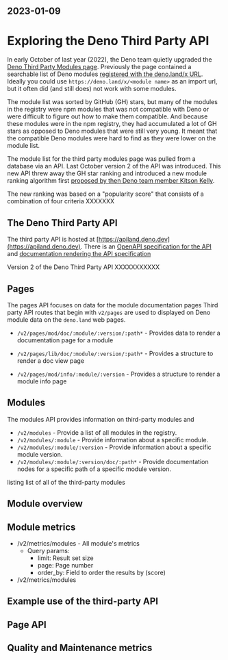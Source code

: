 ## 2023-01-09

# Exploring the Deno Third Party API

In early October of last year (2022), the Deno team quietly upgraded the [Deno Third Party Modules page](https://deno.land/x). Previously the page contained a searchable list of Deno modules [registered with the deno.land/x URL](https://deno.land/add_module). Ideally you could use `https://deno.land/x/<module name>` as an import url, but it often did (and still does) not work with some modules.

The module list was sorted by GitHub (GH) stars, but many of the modules in the registry were npm modules that was not compatible with Deno or were difficult to figure out how to make them compatible. And because these modules were in the npm registry, they had accumulated a lot of GH stars as opposed to Deno modules that were still very young. It meant that the compatible Deno modules were hard to find as they were lower on the module list.

The module list for the third party modules page was pulled from a database via an API. Last October version 2 of the API was introduced. This new API threw away the GH star ranking and introduced a new module ranking algorithm first [proposed by then Deno team member Kitson Kelly](https://github.com/denoland/dotland/issues/2133).

The new ranking was based on a "popularity score" that consists of a combination of four criteria
XXXXXXX

## The Deno Third Party API

The third party API is hosted at [https://apiland.deno.dev](https://apiland.deno.dev). There is an [OpenAPI specification for the API]() and  [documentation rendering the API specification](https://redocly.github.io/redoc/?url=https://apiland.deno.dev/~/spec)


Version 2 of the Deno Third Party API XXXXXXXXXXX

## Pages
The pages API focuses on data for the module documentation pages
Third party API routes that begin with `v2/pages` are used to displayed on Deno module data on the `deno.land` web pages.

* `/v2/pages/mod/doc/:module/:version/:path*` - Provides data to render a documentation page for a module

- `/v2/pages/lib/doc/:module/:version/:path*` - Provides a structure to render a doc view page

- `/v2/pages/mod/info/:module/:version` - Provides a structure to render a module info page



## Modules
The modules API provides information on third-party modules and

- `/v2/modules` - Provide a list of all modules in the registry.
- `/v2/modules/:module` - Provide information about a specific module.
- `/v2/modules/:module/:version` - Provide information about a specific module version.
- `/v2/modules/:module/:version/doc/:path*` - Provide documentation nodes for a specific path of a specific module version.


listing list of all of the third-party modules


## Module overview


## Module metrics

- /v2/metrics/modules - All module's metrics
  - Query params:
    - limit: Result set size
    - page: Page number
    - order_by: Field to order the results by (score)
- /v2/metrics/modules



## Example use of the third-party API


## Page API


## Quality and Maintenance metrics



